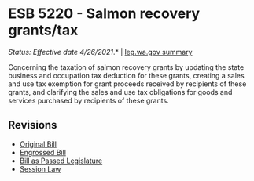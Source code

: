 # ESB 5220 - Salmon recovery grants/tax
*Status: Effective date 4/26/2021*.* | [leg.wa.gov summary](https://app.leg.wa.gov/billsummary?BillNumber=5220&Year=2021)

Concerning the taxation of salmon recovery grants by updating the state business and occupation tax deduction for these grants, creating a sales and use tax exemption for grant proceeds received by recipients of these grants, and clarifying the sales and use tax obligations for goods and services purchased by recipients of these grants.

## Revisions
* [Original Bill](1/)
* [Engrossed Bill](1/)
* [Bill as Passed Legislature](1/)
* [Session Law](1/)